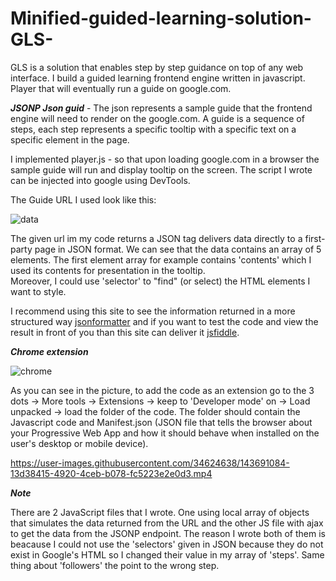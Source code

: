 # Minified-guided-learning-solution-GLS-
GLS is a solution that enables step by step guidance on top of any web interface.
I build a guided learning frontend engine written in javascript. Player that will eventually run a guide on google.com. 

***JSONP Json guid*** - The json represents a sample guide that the frontend engine will need to render on the google.com. A guide is a sequence of steps, each step represents a specific tooltip with a specific text on a specific element in the page.

I implemented player.js  - so that upon loading google.com in a browser the sample guide will run and display tooltip on the screen.
The script I wrote can be injected into google using DevTools. 

The Guide URL I used look like this:

![data](https://user-images.githubusercontent.com/34624638/143691178-5eb80571-e3aa-4736-8f22-db065ca92e93.PNG)

The given url im my code returns a JSON tag delivers data directly to a first-party page in JSON format.
We can see that the data contains an array of 5 elements. 
The first element array for example contains 'contents' which I used its contents for presentation in the tooltip.  
Moreover, I could use 'selector' to "find" (or select) the HTML elements I want to style. 

I recommend using this site to see the information returned in a more structured way [jsonformatter](https://jsonformatter.org/json-pretty-print)
and if you want to test the code and view the result in front of you than this site can deliver it [jsfiddle](https://jsfiddle.net/).

***Chrome extension***

![chrome](https://user-images.githubusercontent.com/34624638/143691171-ebbbfb01-0b16-4151-a5b4-039701deb995.PNG)

As you can see in the picture, to add the code as an extension go to the 3 dots -> More tools -> Extensions -> keep to 'Developer mode' on -> Load unpacked ->
load the folder of the code. The folder should contain the Javascript code and Manifest.json (JSON file that tells the browser about your Progressive Web App and how it should behave when installed on the user's desktop or mobile device).

https://user-images.githubusercontent.com/34624638/143691084-13d38415-4920-4ceb-b078-fc5223e2e0d3.mp4


***Note***

There are 2 JavaScript files that I wrote. One using local array of objects that simulates the data returned from the URL and the other JS file with ajax to get the data from the JSONP endpoint. 
The reason I wrote both of them is beacause I could not use the 'selectors' given in JSON because they do not exist in Google's HTML so I changed their value in my array of 'steps'. Same thing about 'followers' the point to the wrong step. 
